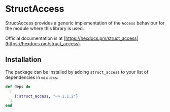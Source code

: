 # StructAccess

StructAccess provides a generic implementation of the `Access` behaviour for
the module where this library is used.

Official documentation is at [https://hexdocs.pm/struct_access](https://hexdocs.pm/struct_access).

## Installation

The package can be installed by adding `struct_access` to your list of
dependencies in `mix.exs`:

```elixir
def deps do
  [
    {:struct_access, "~> 1.1.2"}
  ]
end
```
